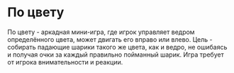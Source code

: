 # По цвету
По цвету - аркадная мини-игра, где игрок управляет ведром определённого цвета, может двигать его вправо или влево. Цель - собирать падающие шарики такого же цвета, как и ведро, не ошибаясь и получая очки за каждый правильно пойманный шарик. Игра требует от игрока внимательности и реакции.
